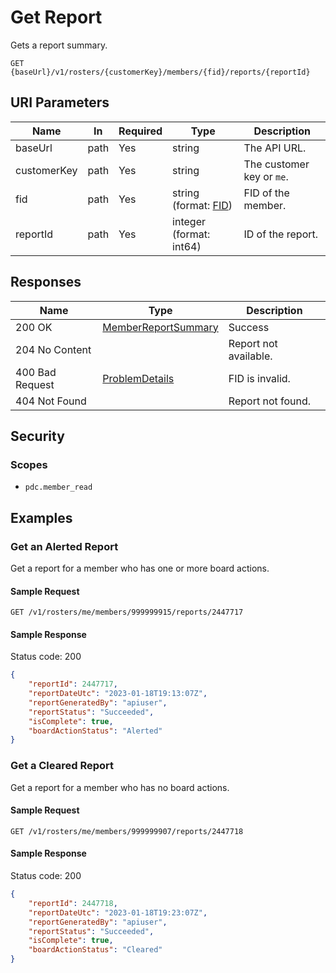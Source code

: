 # Get Report

Gets a report summary.

```HTTP
GET {baseUrl}/v1/rosters/{customerKey}/members/{fid}/reports/{reportId}
```

## URI Parameters

| Name | In | Required | Type | Description |
| - | - | - | - | - |
| baseUrl | path | Yes | string | The API URL. |
| customerKey | path | Yes | string | The customer key or `me`. |
| fid | path | Yes | string (format: [FID](../definitions/fid.md)) | FID of the member. |
| reportId | path | Yes | integer (format: int64) | ID of the report. |

## Responses

| Name | Type | Description |
| - | - | - |
| 200 OK | [MemberReportSummary](../definitions/member-report-summary.md) | Success |
| 204 No Content | | Report not available. |
| 400 Bad Request | [ProblemDetails](../definitions/problem-details.md) | FID is invalid. |
| 404 Not Found | | Report not found. |

## Security

### Scopes

- `pdc.member_read`

## Examples

### Get an Alerted Report

Get a report for a member who has one or more board actions.

#### Sample Request

```HTTP
GET /v1/rosters/me/members/999999915/reports/2447717
```

#### Sample Response

Status code: 200

```json
{
    "reportId": 2447717,
    "reportDateUtc": "2023-01-18T19:13:07Z",
    "reportGeneratedBy": "apiuser",
    "reportStatus": "Succeeded",
    "isComplete": true,
    "boardActionStatus": "Alerted"
}
```

### Get a Cleared Report

Get a report for a member who has no board actions.

#### Sample Request

```HTTP
GET /v1/rosters/me/members/999999907/reports/2447718
```

#### Sample Response

Status code: 200

```json
{
    "reportId": 2447718,
    "reportDateUtc": "2023-01-18T19:23:07Z",
    "reportGeneratedBy": "apiuser",
    "reportStatus": "Succeeded",
    "isComplete": true,
    "boardActionStatus": "Cleared"
}
```
